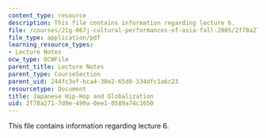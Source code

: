 ```yaml
---
content_type: resource
description: This file contains information regarding lecture 6.
file: /courses/21g-067j-cultural-performances-of-asia-fall-2005/2f78a2717d9e499a0ee10589a74c1650_MIT21G_067JF05_l6_jhh.pdf
file_type: application/pdf
learning_resource_types:
- Lecture Notes
ocw_type: OCWFile
parent_title: Lecture Notes
parent_type: CourseSection
parent_uid: 244fc3ef-bca4-38e2-65d0-334dfc1a6c23
resourcetype: Document
title: Japanese Hip-Hop and Globalization
uid: 2f78a271-7d9e-499a-0ee1-0589a74c1650
---
```

This file contains information regarding lecture 6.

